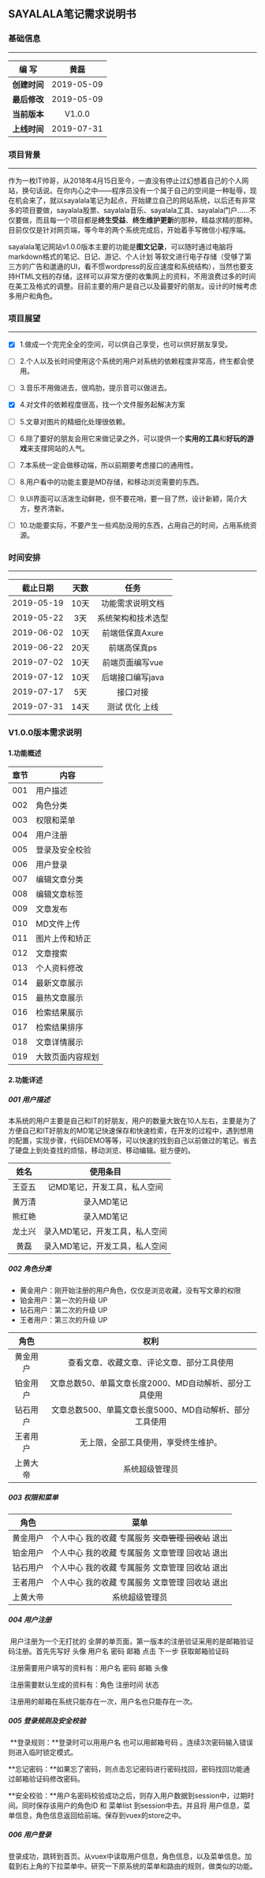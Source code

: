 ## SAYALALA笔记需求说明书



### 基础信息

------



| **编        写** |    黄磊    |
| :--------------: | :--------: |
|   **创建时间**   | 2019-05-09 |
|   **最后修改**   | 2019-05-09 |
|   **当前版本**   |   V1.0.0   |
|   **上线时间**   | 2019-07-31 |





### 项目背景

------

​		作为一枚IT帅哥，从2018年4月15日至今，一直没有停止过幻想着自己的个人网站，换句话说。在你内心之中——程序员没有一个属于自己的空间是一种耻辱，现在机会来了，就以sayalala笔记为起点，开始建立自己的网站系统，以后还有非常多的项目要做，sayalala股票、sayalala音乐、sayalala工具、sayalala门户......不仅要做，而且每一个项目都是**终生受益**、**终生维护更新**的那种，精益求精的那种。目前仅仅是针对网页端，等今年的两个系统完成后，开始着手写微信小程序端。

​		sayalala笔记网站v1.0.0版本主要的功能是**图文记录**，可以随时通过电脑将markdown格式的笔记、日记、游记、个人计划 等软文进行电子存储（受够了第三方的广告和邋遢的UI，看不惯wordpress的反应速度和系统结构），当然也要支持HTML文档的存储，这样可以非常方便的收集网上的资料，不用浪费过多的时间在美工及格式的调整。目前主要的用户是自己以及最要好的朋友。设计的时候考虑多用户和角色。

### 项目展望

------

- [x] 1.做成一个完完全全的空间，可以供自己享受，也可以供好朋友享受。
- [ ] 2.个人以及长时间使用这个系统的用户对系统的依赖程度非常高，终生都会使用。
- [ ] 3.音乐不用做进去，很鸡肋，提示音可以做进去。
- [x] 4.对文件的依赖程度很高，找一个文件服务起解决方案
- [ ] 5.文章对图片的精细化处理很依赖。
- [ ] 6.除了要好的朋友会用它来做记录之外，可以提供一个**实用的工具**和**好玩的游戏**来支撑网站的人气。
- [ ] 7.本系统一定会做移动端，所以前期要考虑接口的通用性。
- [ ] 8.用户看中的功能主要是MD存储，和移动浏览需要的东西。
- [ ] 9.UI界面可以活泼生动鲜艳，但不要花哨，要一目了然，设计新颖，简介大方，整齐清新。
- [ ] 10.功能要实际，不要产生一些鸡肋没用的东西，占用自己的时间，占用系统资源。





###  时间安排

------



|  截止日期  | 天数 |        任务        |
| :--------: | :--: | :----------------: |
| 2019-05-19 | 10天 |  功能需求说明文档  |
| 2019-05-22 | 3天  | 系统架构和技术选型 |
| 2019-06-02 | 10天 |  前端低保真Axure   |
| 2019-06-22 | 20天 |    前端高保真ps    |
| 2019-07-02 | 10天 |  前端页面编写vue   |
| 2019-07-12 | 10天 |  后端接口编写java  |
| 2019-07-17 | 5天  |      接口对接      |
| 2019-07-31 | 14天 |   测试 优化 上线   |



### V1.0.0版本需求说明

#### 1.功能概述

| 章节 | 内容             |
| ---- | ---------------- |
| 001  | 用户描述         |
| 002  | 角色分类         |
| 003  | 权限和菜单       |
| 004  | 用户注册         |
| 005  | 登录及安全校验   |
| 006  | 用户登录         |
| 007  | 编辑文章分类     |
| 008  | 编辑文章标签     |
| 009  | 文章发布         |
| 010  | MD文件上传       |
| 011  | 图片上传和矫正   |
| 012  | 文章搜索         |
| 013  | 个人资料修改     |
| 014  | 最新文章展示     |
| 015  | 最热文章展示     |
| 016  | 检索结果展示     |
| 017  | 检索结果排序     |
| 018  | 文章详情展示     |
| 019  | 大致页面内容规划 |



#### 2.功能详述

##### 001 用户描述

​	本系统的用户主要是自己和IT的好朋友，用户的数量大致在10人左右，主要是为了方便自己和IT好朋友的MD笔记快速保存和快速检索，在开发的过程中，遇到想用的配置，实现步骤，代码DEMO等等，可以快速的找到自己以前做过的笔记。省去了硬盘上到处查找的烦恼，移动浏览、移动编辑。挺方便的。

|  姓名  |            使用条目            |
| :----: | :----------------------------: |
| 王亚五 |  记MD笔记，开发工具，私人空间  |
| 黄万清 |           录入MD笔记           |
| 熊红艳 |           录入MD笔记           |
| 龙土兴 | 录入MD笔记，开发工具，私人空间 |
|  黄磊  | 录入MD笔记，开发工具，私人空间 |



##### 002 角色分类

- 黄金用户：刚开始注册的用户角色，仅仅是浏览收藏，没有写文章的权限
- 铂金用户：第一次的升级  UP
- 钻石用户：第二次的升级  UP
- 王者用户：第三次的升级  UP

|   角色   |                          权利                           |
| :------: | :-----------------------------------------------------: |
| 黄金用户 |       查看文章、收藏文章、评论文章、部分工具使用        |
| 铂金用户 | 文章总数50、单篇文章长度2000、MD自动解析、部分工具使用  |
| 钻石用户 | 文章总数500、单篇文章长度5000、MD自动解析、部分工具使用 |
| 王者用户 |          无上限，全部工具使用，享受终生维护。           |
| 上黄大帝 |                     系统超级管理员                      |



##### 003 权限和菜单

|   角色   |                         菜单                         |
| :------: | :--------------------------------------------------: |
| 黄金用户 | 个人中心 我的收藏  专属服务 ~~文章管理 回收站~~ 退出 |
| 铂金用户 |   个人中心 我的收藏  专属服务 文章管理 回收站 退出   |
| 钻石用户 |   个人中心 我的收藏  专属服务 文章管理 回收站 退出   |
| 王者用户 |   个人中心 我的收藏  专属服务 文章管理 回收站 退出   |
| 上黄大帝 |                    系统超级管理员                    |



##### 004 用户注册

​	用户注册为一个无打扰的 全屏的单页面，第一版本的注册验证采用的是邮箱验证码注册。首先先写好 头像  用户名  密码  邮箱 点击	下一步 获取邮箱验证码

​	注册需要用户填写的资料有：用户名  密码  邮箱  头像

​	注册需要默认生成的资料有：角色 注册时间  状态

​	注册用的邮箱在系统只能存在一次，用户名也只能存在一次。

##### 005 登录规则及安全校验

​		**登录规则：**登录时可以用用户名 也可以用邮箱号码 。连续3次密码输入错误则进入临时锁定模式。

​		**忘记密码：**如果忘了密码，则点击忘记密码进行密码找回，密码找回功能通过邮箱验证码修改密码。

​		**安全校验：**用户名密码校验成功之后，则存入用户数据到session中，过期时间。同时保存该用户的角色ID 和 菜单list 到session中去。并且将 用户信息，菜单信息，角色信息返回给前端。保存到vuex的store之中。

##### 006 用户登录

​		登录成功，跳转到首页。从vuex中读取用户信息，角色信息，以及菜单信息。加载到右上角的下拉菜单中。研究一下原系统的菜单和路由的规则，做类似的功能。